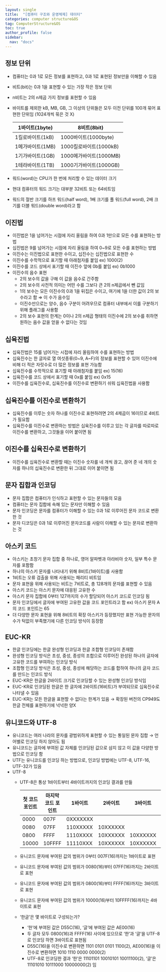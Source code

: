 ```yaml
---
layout: single
title:  "[컴퓨터 구조와 운영체제] 데이터"
categories: computer structure&OS
tag: ComputerStructure&OS
toc: true
author_profile: false
sidebar:
  nav: "docs"
---
```



## 정보 단위

- 컴퓨터는 0과 1로 모든 정보를 표현하고, 0과 1로 표현된 정보만을 이해할 수 있음
- 비트(bit)는 0과 1을 표현할 수 있는 가장 작은 정보 단위
- n비트는 2의 n제곱 가지 정보를 표현할 수 있음
- 바이트를 제외한 kB, MB, GB, 그 이상의 단위들은 모두 이전 단위를 100개 묶어 표현한 단위임 (1024개씩 묶은 것 X)
    
    
    | 1바이트(1byte) | 8비트(8bit) |
    | --- | --- |
    | 1킬로바이트(1kB) | 1000바이트(1000byte) |
    | 1메가바이트(1MB) | 1000킬로바이트(1000kB) |
    | 1기가바이트(1GB) | 1000메가바이트(1000MB) |
    | 1테라바이트(1TB) | 1000기가바이트(1000GB) |
- 워드(word)는 CPU가 한 번에 처리할 수 있는 데이터 크기
- 현대 컴퓨터의 워드 크기는 대부분 32비트 또는 64비트임
- 워드의 절반 크기를 하프 워드(half word), 1배 크기를 풀 워드(full word), 2배 크기를 더블 워드(double word)라고 함

## 이진법

- 이진법은 1을 넘어가는 시점에 자리 올림을 하여 0과 1만으로 모든 수를 표현하는 방법
- 십진법은 9를 넘어가는 시점에 자리 올림을 하여 0~9로 모든 수를 표현하는 방법
- 이진수는 이진법으로 표현한 수이고, 십진수는 십진법으로 표현한 수
- 이진수를 수학적으로 표기할 때 아래첨자를 붙임   ex) 1000(2)
- 이진수를 코드 상에서 표기할 때 이진수 앞에 0b를 붙임   ex) 0b1000
- 이진수의 음수 표현
    - 2의 보수의 값을 구해 이 값을 음수로 간주함
    - 2의 보수의 사전적 의미는 어떤 수를 그보다 큰 2의 n제곱에서 뺀 값임
    - 1의 보수는 모든 이진수의 0과 1을 뒤집은 수이고, 여기에 1을 더한 값이 2의 보수라고 함 ⇒ 이 수가 음수임
    - 이진수만으로는 양수, 음수 구분이 어려우므로 컴퓨터 내부에서 이를 구분하기 위해 플래그를 사용함
    - 2의 보수 표현의 한계는 0이나 2의 n제곱 형태의 이진수에 2의 보수를 취하면 원하는 음수 값을 얻을 수 없다는 것임

## 십육진법

- 십육진법은 15를 넘어가는 시접에 자리 올림하여 수를 표현하는 방법
- 십육진수는 한 글자로 열 여섯종류(0~9, A~F)의 정보를 표현할 수 있어 이진수에 비해 더 적은 자릿수로 더 많은 정보를 표현 가능함
- 십육진수를 수학적으로 표기할 때 아래첨자를 붙임   ex) 15(16)
- 십육진수를 코드 상에서 표기할 때 0x를 붙임    ex) 0x15
- 이진수를 십육진수로, 십육진수를 이진수로 변환하기 쉬워 십육진법을 사용함

## 십육진수를 이진수로 변환하기

- 십육진수를 이루는 숫자 하나를 이진수로 표현하려면 2의 4제곱이 16이므로 4비트가 필요함
- 십육진수를 이진수로 변환하는 방법은 십육진수를 이루고 있는 각 글자를 따로따로 이진수를 변환하고, 그것들을 이어 붙이면 됨

## 이진수를 십육진수로 변환하기

- 이진수를 십육진수로 변환할 때는 이진수 숫자를 네 개씩 끊고, 끊어 준 네 개의 숫자를 하나의 십육진수로 변환한 뒤 그대로 이어 붙이면 됨

## 문자 집합과 인코딩

- 문자 집합은 컴퓨터가 인식하고 표현할 수 있는 문자들의 모음
- 컴퓨터는 문자 집합에 속해 있는 문자만 이해할 수 있음
- 문자 인코딩은 문자를 컴퓨터가 이해할 수 있는 0과 1로 이루어진 문자 코드로 변환한 것
- 문자 디코딩은 0과 1로 이루어진 문자코드를 사람이 이해할 수 있는 문자로 변환하는 것

## 아스키 코드

- 아스키는 초창기 문자 집합 중 하나로, 영어 알파벳과 아라비아 숫자, 일부 특수 문자를 포함함
- 하나의 아스키 문자를 나타내기 위해 8비트(1바이트)를 사용함
- 1비트는 오류 검출을 위해 사용되는 패리티 비트임
- 문자 표현을 위해 사용되는 비트는 7비트로, 총 128개의 문자를 표현할 수 있음
- 아스키 코드는 아스키 문자에 대응된 고유한 수
- 아스키 문자 집합에 0부터 127까지의 수가 할당되어 아스키 코드로 인코딩 됨
- 문자 인코딩에서 글자에 부여된 고유한 값을 코드 포인트라고 함   ex) 아스키 문자 A의 코드 포인트는 65
- 더 다양한 문자 표현을 위해 8비트의 확장 아스키가 등장했지만 표현 가능한 문자의 수가 턱없이 부족했기에 다른 인코딩 방식이 등장함

## EUC-KR

- 한글 인코딩에는 한글 완성형 인코딩과 한글 조합형 인코딩이 존재함
- 완성형 인코딩 방식은 초성, 중성, 종성의 조합으로 이루어진 완성된 하나의 글자에 고유한 코드를 부여하는 인코딩 방식
- 조합형 인코딩 방식은 초성, 중성, 종성에 해당하는 코드를 합하여 하나의 글자 코드를 만드는 인코드 방식
- EUC-KR은 한글을 2바이트 크기로 인코딩할 수 있는 완성형 인코딩 방식임
- EUC-KR로 인코딩된 한글은 한 글자에 2바이트(16비트)가 부여되므로 십육진수로 나타낼 수 있음
- EUC-KR는 모든 한글을 표현할 수 없다는 한계가 있음 → 확장된 버전의 CP949도 한글 전체를 표현하기에 넉넉한 양X

## 유니코드와 UTF-8

- 유니코드는 여러 나라의 문자를 광범위하게 표현할 수 있는 통일된 문자 집합 → 언어별로 인코딩 하지 않아도 됨
- 유니코드는 글자에 부여된 값 자체를 인코딩된 값으로 삼지 않고 이 값을 다양한 방법으로 인코딩 함
- UTF는 유니코드를 인코딩 하는 방법으로, 인코딩 방법에는 UTF-8, UTF-16, UTF-32가 있음
- UTF-8
    - UTF-8은 통상 1바이트부터 4바이트까지의 인코딩 결과를 만듦
        
        
        | 첫 코드 포인트 | 마지막 코드 포인트 | 1바이트 | 2바이트 | 3바이트 | 4바이트 |
        | --- | --- | --- | --- | --- | --- |
        | 0000 | 007F | 0XXXXXXX |  |  |  |
        | 0080 | 07FF | 110XXXXX | 10XXXXXX |  |  |
        | 0800 | FFFF | 1110XXXX | 10XXXXXX | 10XXXXXX |  |
        | 10000 | 10FFFF | 11110XXX | 10XXXXXX | 10XXXXXX | 10XXXXXX |
    - 유니코드 문자에 부여된 값의 범위가 0부터 007F(16)까지는 1바이트로 표현
    - 유니코드 문자에 부여된 값의 범위가 0080(16)부터 07FF(16)까지는 2바이트로 표현
    - 유니코드 문자에 부여된 값의 범위가 0800(16)부터 FFFF(16)까지는 3바이트로 표현
    - 유니코드 문자에 부여된 값의 범위가 10000(16)부터 10FFFF(16)까지는 4바이트로 표현
    - ‘한글’은 몇 바이트로 구성되는가?
        - ‘한’에 부여된 값은 D55C(16), ‘글’에 부여된 값은 AE00(16)
        - 두 글자 모두 0800(16)과 FFFF(16) 사이에 있으므로 ‘한’과 ‘글’을 UTF-8로 인코딩 하면 3바이트로 표현됨
        - D55C(16)을 이진수로 변환하면 1101 0101 0101 1100(2), AE00(16)을 이진수로 변환하면 1010 1110 0000 0000(2)
        - UTF-8로 인코딩한 결과 ‘한’은 11101101 10010101 10011100(2), ‘글’은 11101010 10111000 10000000(2) 임
